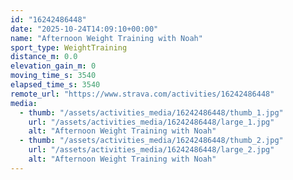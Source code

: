 ```yaml
---
id: "16242486448"
date: "2025-10-24T14:09:10+00:00"
name: "Afternoon Weight Training with Noah"
sport_type: WeightTraining
distance_m: 0.0
elevation_gain_m: 0
moving_time_s: 3540
elapsed_time_s: 3540
remote_url: "https://www.strava.com/activities/16242486448"
media:
  - thumb: "/assets/activities_media/16242486448/thumb_1.jpg"
    url: "/assets/activities_media/16242486448/large_1.jpg"
    alt: "Afternoon Weight Training with Noah"
  - thumb: "/assets/activities_media/16242486448/thumb_2.jpg"
    url: "/assets/activities_media/16242486448/large_2.jpg"
    alt: "Afternoon Weight Training with Noah"
---
```

